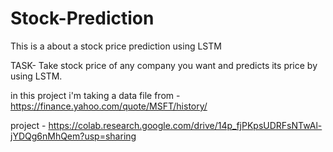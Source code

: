 # Stock-Prediction
This is a about a stock price prediction using LSTM

TASK- Take stock price of any company you want and predicts its price by using LSTM. 

in this project i'm taking a data file from - https://finance.yahoo.com/quote/MSFT/history/

project - https://colab.research.google.com/drive/14p_fjPKpsUDRFsNTwAl-jYDQg6nMhQem?usp=sharing
